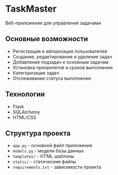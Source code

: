# TaskMaster

Веб-приложение для управления задачами

## Основные возможности

- Регистрация и авторизация пользователей
- Создание, редактирование и удаление задач
- Добавление подзадач к основным задачам
- Установка приоритетов и сроков выполнения
- Категоризация задач
- Отслеживание статуса выполнения

## Технологии

- Flask
- SQLAlchemy
- HTML/CSS

## Структура проекта

- `app.py` - основной файл приложения
- `models.py` - модели базы данных
- `templates/` - HTML шаблоны
- `static/` - статические файлы
- `requirements.txt` - зависимости проекта 
